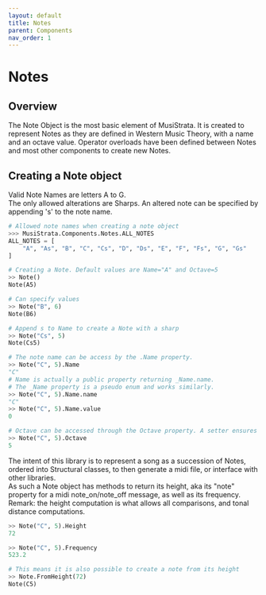 ```yaml
---
layout: default
title: Notes
parent: Components
nav_order: 1
---
```



# Notes

## Overview  

The Note Object is the most basic element of MusiStrata. It is created to represent Notes as they are defined in Western Music Theory, with a name and an octave value.
Operator overloads have been defined between Notes and most other components to create new Notes.


## Creating a Note object  

Valid Note Names are letters A to G.  
The only allowed alterations are Sharps. An altered note can be specified by appending  's' to the note name.

```python
# Allowed note names when creating a note object
>>> MusiStrata.Components.Notes.ALL_NOTES
ALL_NOTES = [
    "A", "As", "B", "C", "Cs", "D", "Ds", "E", "F", "Fs", "G", "Gs"
]

# Creating a Note. Default values are Name="A" and Octave=5
>> Note()
Note(A5)

# Can specify values
>> Note("B", 6)
Note(B6)

# Append s to Name to create a Note with a sharp
>> Note("Cs", 5)
Note(Cs5)

# The note name can be access by the .Name property.
>> Note("C", 5).Name
"C"
# Name is actually a public property returning _Name.name. 
# The _Name property is a pseudo enum and works similarly.
>> Note("C", 5).Name.name
"C"
>> Note("C", 5).Name.value
0

# Octave can be accessed through the Octave property. A setter ensures it cannot be negative
>> Note("C", 5).Octave
5

```

The intent of this library is to represent a song as a succession of Notes, ordered into Structural classes, to then generate a midi file, or interface with other libraries.    
As such a Note object has methods to return its height, aka its "note" property for a midi note_on/note_off message, as well as its frequency.  
Remark: the height computation is what allows all comparisons, and tonal distance computations. 

```python
>> Note("C", 5).Height
72

>> Note("C", 5).Frequency
523.2

# This means it is also possible to create a note from its height
>> Note.FromHeight(72)
Note(C5)

```